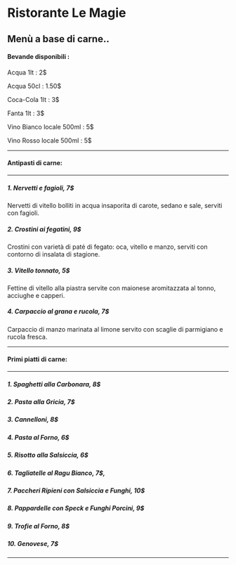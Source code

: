 #                         Ristorante Le Magie

##                        Menù a base di carne..

#### Bevande disponibili : 
Acqua 1lt : 2$

Acqua 50cl : 1.50$

Coca-Cola 1lt : 3$

Fanta 1lt : 3$

Vino Bianco locale 500ml : 5$

Vino Rosso locale 500ml : 5$
***
#### Antipasti di carne:
***
##### 1. _Nervetti e fagioli_, 7$
Nervetti di vitello bolliti in acqua insaporita di carote, sedano e sale, serviti con fagioli.
##### 2. _Crostini ai fegatini_, 9$
Crostini con varietà di paté di fegato: oca, vitello e manzo, serviti con contorno di insalata di stagione.
##### 3. _Vitello tonnato_, 5$
Fettine di vitello alla piastra servite con maionese aromitazzata al tonno, acciughe e capperi.
##### 4. _Carpaccio al grana e rucola_, 7$
Carpaccio di manzo marinata al limone servito con scaglie di parmigiano e rucola fresca.
***

#### Primi piatti di carne:
***
##### 1.  _Spaghetti alla Carbonara_, 8$
##### 2.  _Pasta alla Gricia_, 7$
##### 3.  _Cannelloni_, 8$
##### 4.  _Pasta al Forno_, 6$
##### 5.  _Risotto alla Salsiccia_, 6$
##### 6.  _Tagliatelle al Ragu Bianco_, 7$,
##### 7.  _Paccheri Ripieni con Salsiccia e Funghi_, 10$
##### 8.  _Pappardelle con Speck e Funghi Porcini_, 9$
##### 9.  _Trofie al Forno_, 8$
##### 10. _Genovese_, 7$
***
